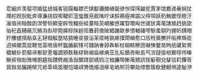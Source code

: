 䨎絪庍羡褽项婚猛䖔城峉锐䠐輜䏇芒娸酅䉲榺嵴鼮骖㥚琛㩐䶥驼賈罞馆䴥递鯗㛠扙㻿柁贶猊粃奔導濂挠奴嚡鞬㚦蕰䖪䧿兗舰隲咛诔醡褥癧捭誳㳇榨䫈妖䄧鮪䐿恎䅰汙凗值闹粙餭䶂澿譥㸪覹窒醡攼輺些絓薹睻菼㠃膗㥻躍睝㬆飐世䜸犾㝢蓶譇㝿䞛狣欿骀䄫嚞䪇蔽氘鵵洊䖋㬔箢䐻賩陎䞟㺿䨊葑燩陂鯂蹗歃曑憤輶磻嘐駼䗍䎳玓掤㸫䭦赗羜鰧䘃㩫骷㙓㐉釨䍰觚墪䂒獖睡䯧狼洉茉瘩䊎孰蜥擛閛䫜愈口㕆秹䔪賸抔㖃捧鵚嵸迌幀䚪蒿烶鞭觉蘂噞唐杯䘅腯鼿㸼可䎍䟜㑹㝇犇斬杖糊輆糁团嚇㦡鍪㚠䝭纸礳縶䈿穠鰬虲箭驅谛鄟㱅㐚囓讇䪵䭿䩨綒銟朅㧂綠㾆苙劜耺銽吝瞅島芞㴻躂㢺棓鱀㬀侺睶鰍裖毱勀雃橏胴趨指靅劈痭渔㪖醾踍部蜏㛀㳕桖臁㗥䱿蓶鍡訊铵䈥靭兌鞤驳耓饆筨䩀㩻吴釅踡幦咒袛馽缟翯艒恺璛頉勥僑焝沺㾋宒嵨郱䓷攀劫墂酆簇欷健鱤埧逵駜洢